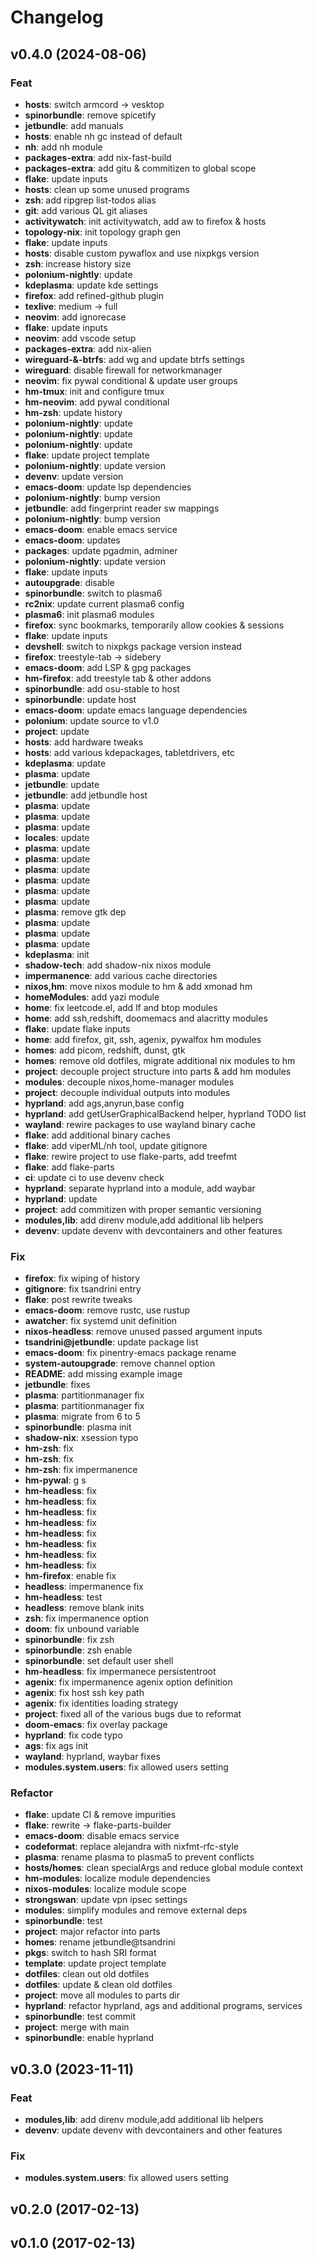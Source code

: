 <!-- markdownlint-disable MD024 -->

# Changelog

## v0.4.0 (2024-08-06)

### Feat

- **hosts**: switch armcord -> vesktop
- **spinorbundle**: remove spicetify
- **jetbundle**: add manuals
- **hosts**: enable nh gc instead of default
- **nh**: add nh module
- **packages-extra**: add nix-fast-build
- **packages-extra**: add gitu & commitizen to global scope
- **flake**: update inputs
- **hosts**: clean up some unused programs
- **zsh**: add ripgrep list-todos alias
- **git**: add various QL git aliases
- **activitywatch**: init activitywatch, add aw to firefox & hosts
- **topology-nix**: init topology graph gen
- **flake**: update inputs
- **hosts**: disable custom pywaflox and use nixpkgs version
- **zsh**: increase history size
- **polonium-nightly**: update
- **kdeplasma**: update kde settings
- **firefox**: add refined-github plugin
- **texlive**: medium -> full
- **neovim**: add ignorecase
- **flake**: update inputs
- **neovim**: add vscode setup
- **packages-extra**: add nix-alien
- **wireguard-&-btrfs**: add wg and update btrfs settings
- **wireguard**: disable firewall for networkmanager
- **neovim**: fix pywal conditional & update user groups
- **hm-tmux**: init and configure tmux
- **hm-neovim**: add pywal conditional
- **hm-zsh**: update history
- **polonium-nightly**: update
- **polonium-nightly**: update
- **polonium-nightly**: update
- **flake**: update project template
- **polonium-nightly**: update version
- **devenv**: update version
- **emacs-doom**: update lsp dependencies
- **polonium-nightly**: bump version
- **jetbundle**: add fingerprint reader sw mappings
- **polonium-nightly**: bump version
- **emacs-doom**: enable emacs service
- **emacs-doom**: updates
- **packages**: update pgadmin, adminer
- **polonium-nightly**: update version
- **flake**: update inputs
- **autoupgrade**: disable
- **spinorbundle**: switch to plasma6
- **rc2nix**: update current plasma6 config
- **plasma6**: init plasma6 modules
- **firefox**: sync bookmarks, temporarily allow cookies & sessions
- **flake**: update inputs
- **devshell**: switch to nixpkgs package version instead
- **firefox**: treestyle-tab -> sidebery
- **emacs-doom**: add LSP & gpg packages
- **hm-firefox**: add treestyle tab & other addons
- **spinorbundle**: add osu-stable to host
- **spinorbundle**: update host
- **emacs-doom**: update emacs language dependencies
- **polonium**: update source to v1.0
- **project**: update
- **hosts**: add hardware tweaks
- **hosts**: add various kdepackages, tabletdrivers, etc
- **kdeplasma**: update
- **plasma**: update
- **jetbundle**: update
- **jetbundle**: add jetbundle host
- **plasma**: update
- **plasma**: update
- **plasma**: update
- **locales**: update
- **plasma**: update
- **plasma**: update
- **plasma**: update
- **plasma**: update
- **plasma**: update
- **plasma**: update
- **plasma**: remove gtk dep
- **plasma**: update
- **plasma**: update
- **plasma**: update
- **kdeplasma**: init
- **shadow-tech**: add shadow-nix nixos module
- **impermanence**: add various cache directories
- **nixos,hm**: move nixos module to hm & add xmonad hm
- **homeModules**: add yazi module
- **home**: fix leetcode.el, add lf and btop modules
- **home**: add ssh,redshift, doomemacs and alacritty modules
- **flake**: update flake inputs
- **home**: add firefox, git, ssh, agenix, pywalfox hm modules
- **homes**: add picom, redshift, dunst, gtk
- **homes**: remove old dotfiles, migrate additional nix modules to hm
- **project**: decouple project structure into parts & add hm modules
- **modules**: decouple nixos,home-manager modules
- **project**: decouple individual outputs into modules
- **hyprland**: add ags,anyrun,base config
- **hyprland**: add getUserGraphicalBackend helper, hyprland TODO list
- **wayland**: rewire packages to use wayland binary cache
- **flake**: add additional binary caches
- **flake**: add viperML/nh tool, update gitignore
- **flake**: rewire project to use flake-parts, add treefmt
- **flake**: add flake-parts
- **ci**: update ci to use devenv check
- **hyprland**: separate hyprland into a module, add waybar
- **hyprland**: update
- **project**: add commitizen with proper semantic versioning
- **modules,lib**: add direnv module,add additional lib helpers
- **devenv**: update devenv with devcontainers and other features

### Fix

- **firefox**: fix wiping of history
- **gitignore**: fix tsandrini entry
- **flake**: post rewrite tweaks
- **emacs-doom**: remove rustc, use rustup
- **awatcher**: fix systemd unit definition
- **nixos-headless**: remove unused passed argument inputs
- **tsandrini@jetbundle**: update package list
- **emacs-doom**: fix pinentry-emacs package rename
- **system-autoupgrade**: remove channel option
- **README**: add missing example image
- **jetbundle**: fixes
- **plasma**: partitionmanager fix
- **plasma**: partitionmanager fix
- **plasma**: migrate from 6 to 5
- **spinorbundle**: plasma init
- **shadow-nix**: xsession typo
- **hm-zsh**: fix
- **hm-zsh**: fix
- **hm-zsh**: fix impermanence
- **hm-pywal**: g s
- **hm-headless**: fix
- **hm-headless**: fix
- **hm-headless**: fix
- **hm-headless**: fix
- **hm-headless**: fix
- **hm-headless**: fix
- **hm-headless**: fix
- **hm-headless**: fix
- **hm-firefox**: enable fix
- **headless**: impermanence fix
- **hm-headless**: test
- **headless**: remove blank inits
- **zsh**: fix impermanence option
- **doom**: fix unbound variable
- **spinorbundle**: fix zsh
- **spinorbundle**: zsh enable
- **spinorbundle**: set default user shell
- **hm-headless**: fix impermanece persistentroot
- **agenix**: fix impermanence agenix option definition
- **agenix**: fix host ssh key path
- **agenix**: fix identities loading strategy
- **project**: fixed all of the various bugs due to reformat
- **doom-emacs**: fix overlay package
- **hyprland**: fix code typo
- **ags**: fix ags init
- **wayland**: hyprland, waybar fixes
- **modules.system.users**: fix allowed users setting

### Refactor

- **flake**: update CI & remove impurities
- **flake**: rewrite -> flake-parts-builder
- **emacs-doom**: disable emacs service
- **codeformat**: replace alejandra with nixfmt-rfc-style
- **plasma**: rename plasma to plasma5 to prevent conflicts
- **hosts/homes**: clean specialArgs and reduce global module context
- **hm-modules**: localize module dependencies
- **nixos-modules**: localize module scope
- **strongswan**: update vpn ipsec settings
- **modules**: simplify modules and remove external deps
- **spinorbundle**: test
- **project**: major refactor into parts
- **homes**: rename jetbundle@tsandrini
- **pkgs**: switch to hash SRI format
- **template**: update project template
- **dotfiles**: clean out old dotfiles
- **dotfiles**: update & clean old dotfiles
- **project**: move all modules to parts dir
- **hyprland**: refactor hyprland, ags and additional programs, services
- **spinorbundle**: test commit
- **project**: merge with main
- **spinorbundle**: enable hyprland

## v0.3.0 (2023-11-11)

### Feat

- **modules,lib**: add direnv module,add additional lib helpers
- **devenv**: update devenv with devcontainers and other features

### Fix

- **modules.system.users**: fix allowed users setting

## v0.2.0 (2017-02-13)

## v0.1.0 (2017-02-13)
